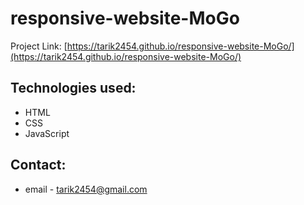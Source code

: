 # responsive-website-MoGo

Project Link: [https://tarik2454.github.io/responsive-website-MoGo/](https://tarik2454.github.io/responsive-website-MoGo/)

## Technologies used:

* HTML
* CSS
* JavaScript

## Contact:

* email - tarik2454@gmail.com








